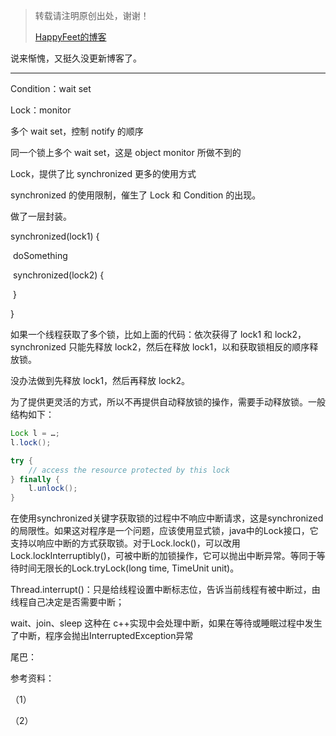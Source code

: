> 转载请注明原创出处，谢谢！
>
> [HappyFeet的博客](https://blog.csdn.net/haihui_yang)

说来惭愧，又挺久没更新博客了。



---



Condition：wait set

Lock：monitor

多个 wait set，控制 notify 的顺序

同一个锁上多个 wait set，这是 object monitor 所做不到的

Lock，提供了比 synchronized 更多的使用方式

synchronized 的使用限制，催生了 Lock 和 Condition 的出现。

做了一层封装。



synchronized(lock1) {



​	doSomething



​	synchronized(lock2) {



​	}



}



如果一个线程获取了多个锁，比如上面的代码：依次获得了 lock1 和 lock2，synchronized 只能先释放 lock2，然后在释放 lock1，以和获取锁相反的顺序释放锁。

没办法做到先释放 lock1，然后再释放 lock2。



为了提供更灵活的方式，所以不再提供自动释放锁的操作，需要手动释放锁。一般结构如下：

```java
Lock l = …;
l.lock();

try {
	// access the resource protected by this lock
} finally {
	l.unlock();
}
```



在使用synchronized关键字获取锁的过程中不响应中断请求，这是synchronized的局限性。如果这对程序是一个问题，应该使用显式锁，java中的Lock接口，它支持以响应中断的方式获取锁。对于Lock.lock()，可以改用Lock.lockInterruptibly()，可被中断的加锁操作，它可以抛出中断异常。等同于等待时间无限长的Lock.tryLock(long time, TimeUnit unit)。



Thread.interrupt()：只是给线程设置中断标志位，告诉当前线程有被中断过，由线程自己决定是否需要中断；

wait、join、sleep 这种在 c++实现中会处理中断，如果在等待或睡眠过程中发生了中断，程序会抛出InterruptedException异常



尾巴：



参考资料：

（1）

（2）